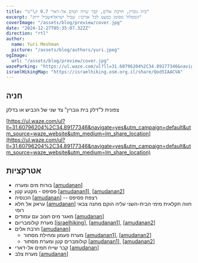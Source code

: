 ```yaml
---
title: "בית גוברין, חרבת אלים, קבר שייח תמים אל-דארי 9.7 ק\"מ"
excerpt: "המסלול מסומן כמעט לכל אורכו: שביל ישראל+שביל ירוק"
coverImage: "/assets/blog/preview/cover.jpg"
date: "2024-12-27T05:35:07.322Z"
direction: "rtl"
author:
  name: Yuri Meshman
  picture: "/assets/blog/authors/yuri.jpeg"
ogImage:
  url: "/assets/blog/preview/cover.jpg"
wazeParking: "https://ul.waze.com/ul?ll=31.60796204%2C34.89177346&navigate=yes&utm_campaign=default&utm_source=waze_website&utm_medium=lm_share_location"
israelHikingMap: "https://israelhiking.osm.org.il/share/Qod5IAACVA"
---
```



## חניה
צפונית ל"דלק בית גוברין" צד שני של הכביש או בדלק

[https://ul.waze.com/ul?ll=31.60796204%2C34.89177346&navigate=yes&utm_campaign=default&utm_source=waze_website&utm_medium=lm_share_location](https://ul.waze.com/ul?ll=31.60796204%2C34.89177346&navigate=yes&utm_campaign=default&utm_source=waze_website&utm_medium=lm_share_location)

## אטרקציות

- בורות מים ומערה \[[amudanan](https://amudanan.co.il/#!wiki=P143403)\]
- פסיפס - מקטע קטן \[[amudanan1](https://amudanan.co.il/#!wiki=P813331)\], \[[amudanan2](https://amudanan.co.il/#!wiki=P703470)\]
- הכנסיה \[[amudanan](https://amudanan.co.il/#!wiki=P390816)\] -- רצפת פסיפס 
- עראק אל חלא \[[amudanan](https://amudanan.co.il/#!wiki=P522489)\] חווה חקלאית מימי הבית-השני עליה הוקם מחנה צבאי רומי
- מאגר מים חצוב עם עמודים \[[amudanan](https://amudanan.co.il/#!wiki=P788467)\]
- מערת קולומבריום \[[israelhiking](https://israelhiking.osm.org.il/poi/OSM/node_12387617001)\], \[[amudanan1](https://amudanan.co.il/#!wiki=P988966)\], \[[amudanan2](https://amudanan.co.il/#!wiki=P962283)\]
- חרבת אלים \[[amudanan](https://amudanan.co.il/#!wiki=P793907)\]
    - מערת פעמון ומחילת מסתור \[[amudanan1](https://amudanan.co.il/#!wiki=P404071)\], \[[amudanan2](https://amudanan.co.il/#!wiki=P624861)\]
    * קולומברים קטן ומערת מסתור \[[amudanan1](https://amudanan.co.il/#!wiki=P282462)\], \[[amudanan2](https://amudanan.co.il/#!wiki=P273393)\]
- קבר שייח תמים אל-דארי \[[amudanan](https://amudanan.co.il/#!wiki=P704179)\]
- מערת צלב \[[amudanan](https://amudanan.co.il/#!wiki=P795104)\]
